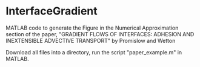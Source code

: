 # InterfaceGradient
MATLAB code to generate the Figure in the Numerical Approximation section of the paper, "GRADIENT FLOWS OF INTERFACES: ADHESION AND INEXTENSIBLE ADVECTIVE TRANSPORT" by Promislow and Wetton

Download all files into a directory, run the script "paper_example.m" in MATLAB.
